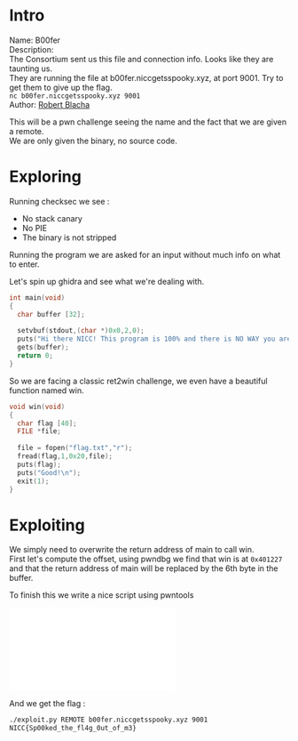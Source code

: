 # Intro

Name: B00fer  
Description:   
    The Consortium sent us this file and connection info. Looks like they are taunting us.  
    They are running the file at b00fer.niccgetsspooky.xyz, at port 9001. Try to get them to give up the flag.  
    `nc b00fer.niccgetsspooky.xyz 9001`  
Author: [Robert Blacha](https://github.com/RobertPBlacha)  
  
This will be a pwn challenge seeing the name and the fact that we are given a remote.  
We are only given the binary, no source code.  
# Exploring
  
Running checksec we see :
- No stack canary
- No PIE
- The binary is not stripped

Running the program we are asked for an input without much info on what to enter.

Let's spin up ghidra and see what we're dealing with.
```C
int main(void)
{
  char buffer [32];
  
  setvbuf(stdout,(char *)0x0,2,0);
  puts("Hi there NICC! This program is 100% and there is NO WAY you are getting our flag.\n");
  gets(buffer);
  return 0;
}
```

So we are facing a classic ret2win challenge, we even have a beautiful function named win.

```c
void win(void)
{
  char flag [40];
  FILE *file;
  
  file = fopen("flag.txt","r");
  fread(flag,1,0x20,file);
  puts(flag);
  puts("Good!\n");
  exit(1);
}
```

# Exploiting

We simply need to overwrite the return address of main to call win.  
First let's compute the offset, using pwndbg we find that win is at `0x401227` and that the return address of main will be replaced by the 6th byte in the buffer.  

  
To finish this we write a nice script using pwntools  

![pwntools script](./exploit.py)

And we get the flag :

```bash
./exploit.py REMOTE b00fer.niccgetsspooky.xyz 9001
NICC{Sp00ked_the_fl4g_0ut_of_m3}
```
